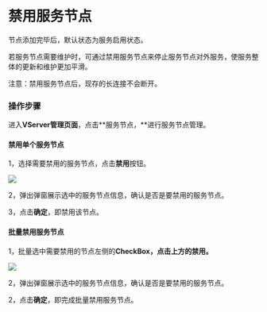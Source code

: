 # 禁用服务节点

节点添加完毕后，默认状态为服务启用状态。

若服务节点需要维护时，可通过禁用服务节点来停止服务节点对外服务，使服务整体的更新和维护更加平滑。

注意：禁用服务节点后，现存的长连接不会断开。

### 操作步骤

进入**VServer管理页面**，点击**服务节点，**进行服务节点管理。

#### 禁用单个服务节点

1，选择需要禁用的服务节点，点击**禁用**按钮。

![](../../../.gitbook/assets/image.png)

2，弹出弹窗展示选中的服务节点信息，确认是否是要禁用的服务节点。

3，点击**确定**，即禁用该节点。

#### 批量禁用服务节点

1，批量选中需要禁用的节点左侧的**CheckBox，**点击上方的**禁用。**

![](../../../.gitbook/assets/image%20%2812%29.png)

2，弹出弹窗展示选中的服务节点信息，确认是否是要禁用的服务节点。

2，点击**确定**，即完成批量禁用服务节点。

